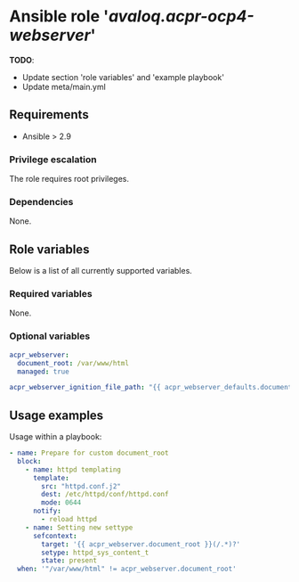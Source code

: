 # Ansible role '*avaloq.acpr-ocp4-webserver*'

**TODO**: 
* Update section 'role variables' and 'example playbook'
* Update meta/main.yml

## Requirements

* Ansible > 2.9

### Privilege escalation

The role requires root privileges.

### Dependencies

None.

## Role variables

Below is a list of all currently supported variables.

### Required variables

None.

### Optional variables
```yaml
acpr_webserver:
  document_root: /var/www/html
  managed: true
```

```yaml
acpr_webserver_ignition_file_path: "{{ acpr_webserver_defaults.document_root }}/ign/{{ os_cluster_name }}"
```
## Usage examples
Usage within a playbook:
```yaml
- name: Prepare for custom document_root
  block:
    - name: httpd templating
      template:
        src: "httpd.conf.j2"
        dest: /etc/httpd/conf/httpd.conf
        mode: 0644
      notify:
        - reload httpd
    - name: Setting new settype
      sefcontext:
        target: '{{ acpr_webserver.document_root }}(/.*)?'
        setype: httpd_sys_content_t
        state: present
  when: '"/var/www/html" != acpr_webserver.document_root'
```
